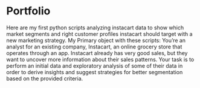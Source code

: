 # Portfolio
Here are my first python scripts analyzing instacart data to show which market segments and right customer profiles instacart should target with a new marketing strategy. 
My Primary object with these scripts: You’re an analyst for an existing company, Instacart, an online grocery store that operates through an app. Instacart already has very good sales, but they want to uncover more information about their sales patterns. Your task is to perform an initial data and exploratory analysis of some of their data in order to derive insights and suggest strategies for better segmentation based on the provided criteria.
